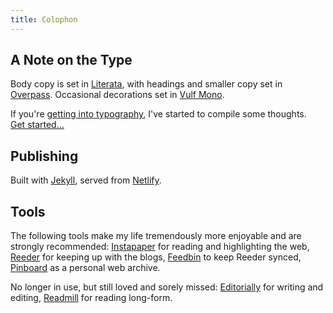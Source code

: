 ```yaml
---
title: Colophon
---
```


A Note on the Type
------------------

Body copy is set in [Literata][literata], with headings and smaller copy set in [Overpass][overpass]. Occasional decorations set in [Vulf Mono][vulf-mono].

If you're [getting into typography](/typography/), I've started to compile some thoughts. [Get&nbsp;started...](/typography/)



Publishing
----------

Built with [Jekyll](http://jekyllrb.com), served from [Netlify](https://www.netlify.com).



Tools
-----

The following tools make my life tremendously more enjoyable and are strongly recommended: [Instapaper](https://www.instapaper.com) for reading and highlighting the web, [Reeder](http://reederapp.com) for keeping up with the blogs, [Feedbin](https://feedbin.com) to keep Reeder synced, [Pinboard](https://pinboard.in) as a personal web archive.

No longer in use, but still loved and sorely missed: [Editorially](http://stet.editorially.com/articles/goodbye/) for writing and editing, [Readmill](http://readmill.com) for reading long-form.

[literata]: https://www.type-together.com/literata-font
[overpass]: http://overpassfont.org
[vulf-mono]: https://ohnotype.co/fonts/vulf
